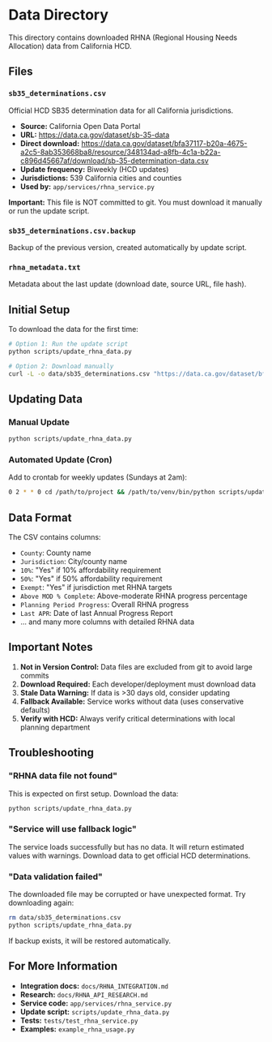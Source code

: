 # Data Directory

This directory contains downloaded RHNA (Regional Housing Needs Allocation) data from California HCD.

## Files

### `sb35_determinations.csv`

Official HCD SB35 determination data for all California jurisdictions.

- **Source:** California Open Data Portal
- **URL:** https://data.ca.gov/dataset/sb-35-data
- **Direct download:** https://data.ca.gov/dataset/bfa37117-b20a-4675-a2c5-8ab353668ba8/resource/348134ad-a8fb-4c1a-b22a-c896d45667af/download/sb-35-determination-data.csv
- **Update frequency:** Biweekly (HCD updates)
- **Jurisdictions:** 539 California cities and counties
- **Used by:** `app/services/rhna_service.py`

**Important:** This file is NOT committed to git. You must download it manually or run the update script.

### `sb35_determinations.csv.backup`

Backup of the previous version, created automatically by update script.

### `rhna_metadata.txt`

Metadata about the last update (download date, source URL, file hash).

## Initial Setup

To download the data for the first time:

```bash
# Option 1: Run the update script
python scripts/update_rhna_data.py

# Option 2: Download manually
curl -L -o data/sb35_determinations.csv "https://data.ca.gov/dataset/bfa37117-b20a-4675-a2c5-8ab353668ba8/resource/348134ad-a8fb-4c1a-b22a-c896d45667af/download/sb-35-determination-data.csv"
```

## Updating Data

### Manual Update

```bash
python scripts/update_rhna_data.py
```

### Automated Update (Cron)

Add to crontab for weekly updates (Sundays at 2am):

```bash
0 2 * * 0 cd /path/to/project && /path/to/venv/bin/python scripts/update_rhna_data.py >> logs/rhna_update.log 2>&1
```

## Data Format

The CSV contains columns:

- `County`: County name
- `Jurisdiction`: City/county name
- `10%`: "Yes" if 10% affordability requirement
- `50%`: "Yes" if 50% affordability requirement
- `Exempt`: "Yes" if jurisdiction met RHNA targets
- `Above MOD % Complete`: Above-moderate RHNA progress percentage
- `Planning Period Progress`: Overall RHNA progress
- `Last APR`: Date of last Annual Progress Report
- ... and many more columns with detailed RHNA data

## Important Notes

1. **Not in Version Control:** Data files are excluded from git to avoid large commits
2. **Download Required:** Each developer/deployment must download data
3. **Stale Data Warning:** If data is >30 days old, consider updating
4. **Fallback Available:** Service works without data (uses conservative defaults)
5. **Verify with HCD:** Always verify critical determinations with local planning department

## Troubleshooting

### "RHNA data file not found"

This is expected on first setup. Download the data:

```bash
python scripts/update_rhna_data.py
```

### "Service will use fallback logic"

The service loads successfully but has no data. It will return estimated values with warnings. Download data to get official HCD determinations.

### "Data validation failed"

The downloaded file may be corrupted or have unexpected format. Try downloading again:

```bash
rm data/sb35_determinations.csv
python scripts/update_rhna_data.py
```

If backup exists, it will be restored automatically.

## For More Information

- **Integration docs:** `docs/RHNA_INTEGRATION.md`
- **Research:** `docs/RHNA_API_RESEARCH.md`
- **Service code:** `app/services/rhna_service.py`
- **Update script:** `scripts/update_rhna_data.py`
- **Tests:** `tests/test_rhna_service.py`
- **Examples:** `example_rhna_usage.py`
